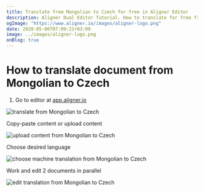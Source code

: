 ```yaml
---
title: Translate from Mongolian to Czech for free in Aligner Editor
description: Aligner Dual Editor Tutorial. How to translate for free from Mongolian to Czech. Aligner is multilingual document management platform. 
ogImage: "https://www.aligner.io/images/aligner-logo.png"
date: 2020-05-06T07:09:21+03:00
image: ../images/aligner-logo.png
onBlog: true
---
```


# How to translate document from Mongolian to Czech

1. Go to editor at [app.aligner.io](https://app.aligner.io "Aligner App web page")

![translate from Mongolian to Czech](../aligner-blank-editor.png "translate from Mongolian to Czech")

Copy-paste content or upload content

![upload content from Mongolian to Czech](../aligner-uploaded-document.png "upload content from Mongolian to Czech")

Choose desired language

![choose machine translation from Mongolian to Czech](../aligner-language-dropdown.png "choose machine translation from Mongolian to Czech")

Work and edit 2 documents in parallel

![edit translation from Mongolian to Czech](../aligner-double-sitded-editor.png "edit translation from Mongolian to Czech")

